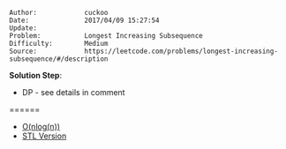 
    Author:            cuckoo
    Date:              2017/04/09 15:27:54
    Update:            
    Problem:           Longest Increasing Subsequence
    Difficulty:        Medium
    Source:            https://leetcode.com/problems/longest-increasing-subsequence/#/description

__Solution Step__:

 - DP - see details in comment

======
 - [O(nlog(n))](https://discuss.leetcode.com/topic/28738/java-python-binary-search-o-nlogn-time-with-explanation)
 - [STL Version](https://discuss.leetcode.com/topic/28696/9-lines-c-code-with-o-nlogn-complexity)
